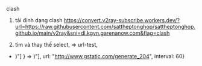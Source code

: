 clash

1. tải định dạng clash
https://convert.v2ray-subscribe.workers.dev/?url=https://raw.githubusercontent.com/sattheptonghop/sattheptonghop.github.io/main/v2ray&sni=dl.kgvn.garenanow.com&flag=clash

2. tìm và thay thế
  select, => url-test,
  - )"] } => )"], url: "http://www.gstatic.com/generate_204", interval: 60}
